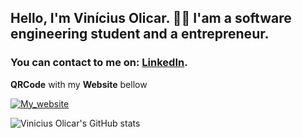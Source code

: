 ## Hello, I'm Vinícius Olicar. ✌🏽 I'am a software engineering student and a entrepreneur.
### You can contact to me on: [LinkedIn](https://www.linkedin.com/in/vin%C3%ADcius-carvalho-01a6a3203/). 

  **QRCode** with my **Website** bellow

[![My_website](https://dyn-qrcode.vercel.app/api?url=https://viniciusolicar.me)](https://viniciusolicar.me)

![Vinicius Olicar's GitHub stats](https://github-readme-stats.vercel.app/api?username=volicar&show_icons=true&theme=dracula)



<!--
- 🔭 I’m currently working on ...
- 🌱 I’m currently learning ...
- 👯 I’m looking to collaborate on ...
- 🤔 I’m looking for help with ...
- 💬 Ask me about ...
- 📫 How to reach me: ...
- 😄 Pronouns: ...
- ⚡ Fun fact: ...
-->
